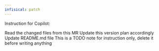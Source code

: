 ```yaml
---
infisical: patch
---
```


Instruction for Copilot:

Read the changed files from this MR
Update this version plan accordingly
Update README.md file
This is a TODO note for instruction only, delete it before writing anything
